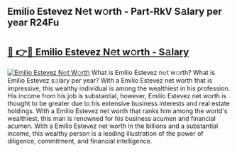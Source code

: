 ## Emilio Estevez N𝚎t w𝚘rth - Part-RkV S𝚊lary per year R24Fu

# <h2><a href="http://gc5alu.nevu.top/?p=Emilio+Estevez">🔗 👉🔴 Emilio Estevez N𝚎t w𝚘rth - S𝚊lary</a></h2>

[![Emilio Estevez N𝚎t W𝚘rth](https://i.imgur.com/Oavwk0R.jpeg)](http://gc5alu.nevu.top/?p=Emilio+Estevez)
What is Emilio Estevez n𝚎t w𝚘rth? What is Emilio Estevez s𝚊lary per year?
With a Emilio Estevez net worth that is impressive, this wealthy individual is among the wealthiest in his profession. His income from his job is substantial, however, Emilio Estevez net worth is thought to be greater due to his extensive business interests and real estate holdings. With a Emilio Estevez net worth that ranks him among the world's wealthiest, this man is renowned for his business acumen and financial acumen. With a Emilio Estevez net worth in the billions and a substantial income, this wealthy person is a leading illustration of the power of diligence, commitment, and financial intelligence.
